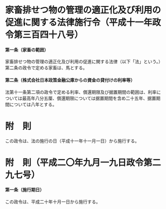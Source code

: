 # 家畜排せつ物の管理の適正化及び利用の促進に関する法律施行令（平成十一年政令第三百四十八号）
#### 第一条（家畜の範囲）
家畜排せつ物の管理の適正化及び利用の促進に関する法律（以下「法」という。）第二条の政令で定める家畜は、馬とする。
#### 第二条（株式会社日本政策金融公庫からの資金の貸付けの利率等）
法第十一条第二項の政令で定める利率、償還期限及び据置期間の範囲は、利率については最高年八分五厘、償還期限については据置期間を含め二十五年、据置期間については八年とする。
# 附　則
この政令は、法の施行の日（平成十一年十一月一日）から施行する。
# 附　則（平成二〇年九月一九日政令第二九七号）
#### 第一条（施行期日）
この政令は、平成二十年十月一日から施行する。
